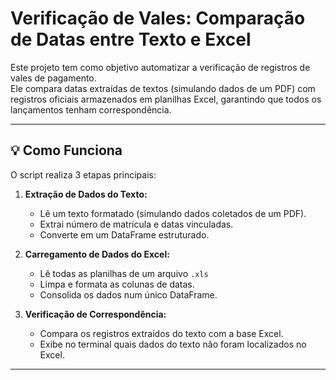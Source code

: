 # Verificação de Vales: Comparação de Datas entre Texto e Excel

Este projeto tem como objetivo automatizar a verificação de registros de vales de pagamento.  
Ele compara datas extraídas de textos (simulando dados de um PDF) com registros oficiais armazenados em planilhas Excel, garantindo que todos os lançamentos tenham correspondência.

---

## 💡 Como Funciona

O script realiza 3 etapas principais:

1. **Extração de Dados do Texto:**  
   - Lê um texto formatado (simulando dados coletados de um PDF).
   - Extrai número de matrícula e datas vinculadas.
   - Converte em um DataFrame estruturado.

2. **Carregamento de Dados do Excel:**  
   - Lê todas as planilhas de um arquivo `.xls`
   - Limpa e formata as colunas de datas.
   - Consolida os dados num único DataFrame.

3. **Verificação de Correspondência:**  
   - Compara os registros extraídos do texto com a base Excel.
   - Exibe no terminal quais dados do texto não foram localizados no Excel.

---
